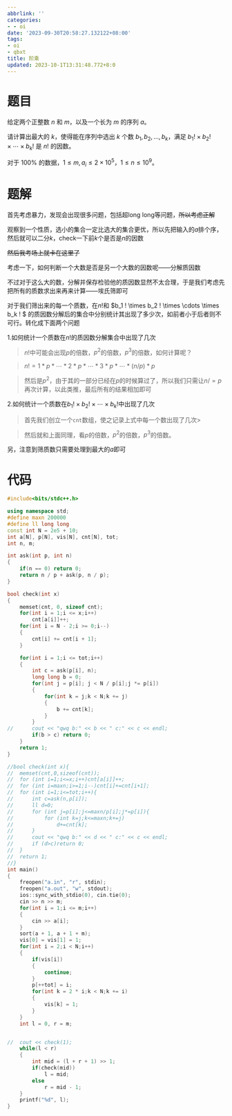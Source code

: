 ```yaml
---
abbrlink: ''
categories:
- - oi
date: '2023-09-30T20:58:27.132122+08:00'
tags:
- oi
- qbxt
title: 阶乘
updated: 2023-10-1T13:31:48.772+8:0
---
```

# 题目

给定两个正整数 $n$ 和 $m$，以及一个长为 $m$ 的序列 $a$。

请计算出最大的 $k$，使得能在序列中选出 $k$ 个数 $b_1,b_2,...,b_k$，满足 $b_1 ! \times b_2 ! \times \cdots \times b_k !$ 是 $n!$ 的因数。

对于 $100\%$ 的数据，$1 \leq m,a_i \leq 2 \times 10^5$，$1 \leq n \leq 10^9$。

# 题解

首先考虑暴力，发现会出现很多问题，包括超long long等问题，~~所以考虑正解~~

观察到一个性质，选小的集合一定比选大的集合更优，所以先把输入的$a$排个序，然后就可以二分$k$，check一下前$k$个是否是$n$的因数

~~然后我考场上就卡在这里了~~

考虑一下，如何判断一个大数是否是另一个大数的因数呢——分解质因数

不过对于这么大的数，分解并保存检验他的质因数显然不太合理，于是我们考虑先把所有的质数求出来再来计算——埃氏筛即可

对于我们筛出来的每一个质数，在$n!$和 $b_1 ! \times b_2 ! \times \cdots \times b_k ! $ 的质因数分解后的集合中分别统计其出现了多少次，如前者小于后者则不可行。转化成下面两个问题

1.如何统计一个质数在$n!$的质因数分解集合中出现了几次

> $n!$中可能会出现$p$的倍数，$p^2$的倍数，$p^3$的倍数，如何计算呢？

> $n! = 1 *p * \cdots*2*p*\cdots*3*p*\cdots*(n/p)*p$

> 然后是$p^2$，由于其的一部分已经在$p$的时候算过了，所以我们只需让$n/=p$再次计算，以此类推，最后所有的结果相加即可

2.如何统计一个质数在$b_1 ! \times b_2 ! \times \cdots \times b_k !$中出现了几次

> 首先我们创立一个`cnt`数组，使之记录上式中每一个数出现了几次>

> 然后就和上面同理，看$p$的倍数，$p^2$的倍数，$p^3$的倍数。

另，注意到筛质数只需要处理到最大的$a$即可

# 代码

```cpp
#include<bits/stdc++.h>

using namespace std;
#define maxn 200000
#define ll long long
const int N = 2e5 + 10;
int a[N], p[N], vis[N], cnt[N], tot;
int n, m;

int ask(int p, int n)
{
	if(n == 0) return 0;
	return n / p + ask(p, n / p);
}

bool check(int x)
{
	memset(cnt, 0, sizeof cnt);
	for(int i = 1;i <= x;i++)
		cnt[a[i]]++;
	for(int i = N - 2;i >= 0;i--)
	{
		cnt[i] += cnt[i + 1];
	}

	for(int i = 1;i <= tot;i++)
	{
		int c = ask(p[i], n);
		long long b = 0;
		for(int j = p[i]; j < N / p[i];j *= p[i])
		{
			for(int k = j;k < N;k += j)
			{
				b += cnt[k];
			}
		}
//		cout << "qwq b:" << b << " c:" << c << endl;
		if(b > c) return 0;
	}
	return 1;
}

//bool check(int x){
//	memset(cnt,0,sizeof(cnt));
//	for (int i=1;i<=x;i++)cnt[a[i]]++;
//	for (int i=maxn;i>=1;i--)cnt[i]+=cnt[i+1];
//	for (int i=1;i<=tot;i++){
//		int c=ask(n,p[i]);
//		ll d=0;
//		for (int j=p[i];j<=maxn/p[i];j*=p[i]){
//			for (int k=j;k<=maxn;k+=j)
//				d+=cnt[k];
//		}
//		cout << "qwq b:" << d << " c:" << c << endl;
//		if (d>c)return 0;
//	}
//	return 1;
//}
int main()
{
    freopen("a.in", "r", stdin);
    freopen("a.out", "w", stdout);
	ios::sync_with_stdio(0), cin.tie(0);
	cin >> n >> m;
	for(int i = 1;i <= m;i++)
	{
		cin >> a[i];
	}
	sort(a + 1, a + 1 + m);
	vis[0] = vis[1] = 1;
	for(int i = 2;i < N;i++)
	{
		if(vis[i])
		{
			continue;
		}
		p[++tot] = i;
		for(int k = 2 * i;k < N;k += i)
		{
			vis[k] = 1;
		}
	}
	int l = 0, r = m;


//	cout << check(1);
	while(l < r)
	{
		int mid = (l + r + 1) >> 1;
		if(check(mid))
			l = mid;
		else
			r = mid - 1;
	}
	printf("%d", l);
}
```
